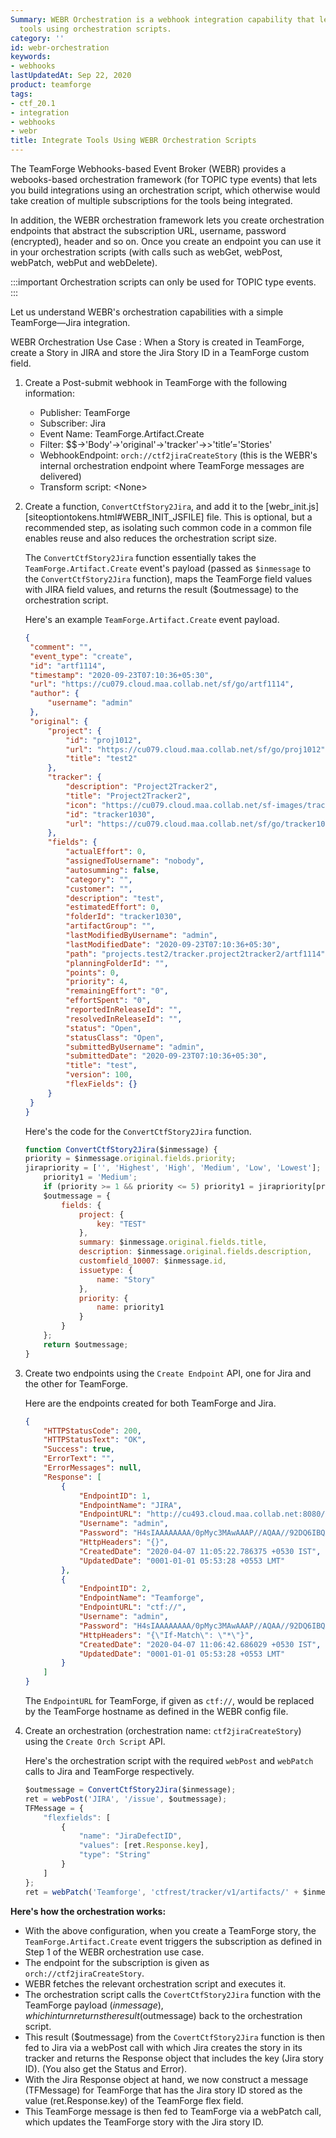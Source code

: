 ```yaml
---
Summary: WEBR Orchestration is a webhook integration capability that lets you integrate
  tools using orchestration scripts.
category: ''
id: webr-orchestration
keywords:
- webhooks
lastUpdatedAt: Sep 22, 2020
product: teamforge
tags:
- ctf_20.1
- integration
- webhooks
- webr
title: Integrate Tools Using WEBR Orchestration Scripts
---
```


<!-- Artifact artf397007 : webr - Orchestration - MVP - User Guide -->

The TeamForge Webhooks-based Event Broker (WEBR) provides a webooks-based orchestration framework (for TOPIC type events) that lets you build integrations using an orchestration script, which otherwise would take creation of multiple subscriptions for the tools being integrated. 

In addition, the WEBR orchestration framework lets you create orchestration endpoints that abstract the subscription URL, username, password (encrypted), header and so on. Once you create an endpoint you can use it in your orchestration scripts (with calls such as webGet, webPost, webPatch, webPut and webDelete). 

:::important
Orchestration scripts can only be used for TOPIC type events.
:::

Let us understand WEBR's orchestration capabilities with a simple TeamForge—Jira integration. 

WEBR Orchestration Use Case
: When a Story is created in TeamForge, create a Story in JIRA and store the Jira Story ID in a TeamForge custom field.

1. Create a Post-submit webhook in TeamForge with the following information: 
   * Publisher: TeamForge
   * Subscriber: Jira
   * Event Name: TeamForge.Artifact.Create
   * Filter: $$->'Body'->'original'->'tracker'->>'title’='Stories'
   * WebhookEndpoint: `orch://ctf2jiraCreateStory` (this is the WEBR's internal orchestration endpoint where TeamForge messages are delivered)
   * Transform script: \<None\>

2. Create a function, `ConvertCtfStory2Jira`, and add it to the [webr_init.js][siteoptiontokens.html#WEBR_INIT_JSFILE] file. This is optional, but a recommended step, as isolating such common code in a common file enables reuse and also reduces the orchestration script size.

   The `ConvertCtfStory2Jira` function essentially takes the `TeamForge.Artifact.Create` event's payload (passed as `$inmessage` to the `ConvertCtfStory2Jira` function), maps the TeamForge field values with JIRA field values, and returns the result ($outmessage) to the orchestration script.

   Here's an example `TeamForge.Artifact.Create` event payload.

	```json	
	{
	 "comment": "",
	 "event_type": "create",
	 "id": "artf1114",
	 "timestamp": "2020-09-23T07:10:36+05:30",
	 "url": "https://cu079.cloud.maa.collab.net/sf/go/artf1114",
	 "author": {
	     "username": "admin"
	 },
	 "original": {
	     "project": {
	         "id": "proj1012",
	         "url": "https://cu079.cloud.maa.collab.net/sf/go/proj1012",
	         "title": "test2"
	     },
	     "tracker": {
	         "description": "Project2Tracker2",
	         "title": "Project2Tracker2",
	         "icon": "https://cu079.cloud.maa.collab.net/sf-images/tracker/icons/icon_01.png",
	         "id": "tracker1030",
	         "url": "https://cu079.cloud.maa.collab.net/sf/go/tracker1030"
	     },
	     "fields": {
	         "actualEffort": 0,
	         "assignedToUsername": "nobody",
	         "autosumming": false,
	         "category": "",
	         "customer": "",
	         "description": "test",
	         "estimatedEffort": 0,
	         "folderId": "tracker1030",
	         "artifactGroup": "",
	         "lastModifiedByUsername": "admin",
	         "lastModifiedDate": "2020-09-23T07:10:36+05:30",
	         "path": "projects.test2/tracker.project2tracker2/artf1114",
	         "planningFolderId": "",
	         "points": 0,
	         "priority": 4,
	         "remainingEffort": "0",
	         "effortSpent": "0",
	         "reportedInReleaseId": "",
	         "resolvedInReleaseId": "",
	         "status": "Open",
	         "statusClass": "Open",
	         "submittedByUsername": "admin",
	         "submittedDate": "2020-09-23T07:10:36+05:30",
	         "title": "test",
	         "version": 100,
	         "flexFields": {}
	     }
	 }
	}
	````

   Here's the code for the `ConvertCtfStory2Jira` function.
   ```js
   function ConvertCtfStory2Jira($inmessage) {
   priority = $inmessage.original.fields.priority;
   jirapriority = ['', 'Highest', 'High', 'Medium', 'Low', 'Lowest'];
       priority1 = 'Medium';
       if (priority >= 1 && priority <= 5) priority1 = jirapriority[priority];
       $outmessage = {
           fields: {
               project: {
                   key: "TEST"
               },
               summary: $inmessage.original.fields.title,
               description: $inmessage.original.fields.description,
               customfield_10007: $inmessage.id,
               issuetype: {
                   name: "Story"
               },
               priority: {
                   name: priority1
               }
           }
       };
       return $outmessage;
   }
   ````

3. Create two endpoints using the `Create Endpoint` API, one for Jira and the other for TeamForge. 

   Here are the endpoints created for both TeamForge and Jira. 

	```json
	{
	    "HTTPStatusCode": 200,
	    "HTTPStatusText": "OK",
	    "Success": true,
	    "ErrorText": "",
	    "ErrorMessages": null,
	    "Response": [
	        {
	            "EndpointID": 1,
	            "EndpointName": "JIRA",
	            "EndpointURL": "http://cu493.cloud.maa.collab.net:8080/rest/api/2",
	            "Username": "admin",
	            "Password": "H4sIAAAAAAAA/0pMyc3MAwAAAP//AQAA//92DQ6IBQAAAA==",
	            "HttpHeaders": "{}",
	            "CreatedDate": "2020-04-07 11:05:22.786375 +0530 IST",
	            "UpdatedDate": "0001-01-01 05:53:28 +0553 LMT"
	        },
	        {
	            "EndpointID": 2,
	            "EndpointName": "Teamforge",
	            "EndpointURL": "ctf://",
	            "Username": "admin",
	            "Password": "H4sIAAAAAAAA/0pMyc3MAwAAAP//AQAA//92DQ6IBQAAAA==",
	            "HttpHeaders": "{\"If-Match\": \"*\"}",
	            "CreatedDate": "2020-04-07 11:06:42.686029 +0530 IST",
	            "UpdatedDate": "0001-01-01 05:53:28 +0553 LMT"
	        }
	    ]
	}
	````
	The `EndpointURL` for TeamForge, if given as `ctf://`, would be replaced by the TeamForge hostname as defined in the WEBR config file.


4. Create an orchestration (orchestration name: `ctf2jiraCreateStory`) using the `Create Orch Script` API.

   Here's the orchestration script with the required `webPost` and `webPatch` calls to Jira and TeamForge respectively.

	```js
	$outmessage = ConvertCtfStory2Jira($inmessage);
	ret = webPost('JIRA', '/issue', $outmessage);
	TFMessage = {
	    "flexfields": [
	        {
	            "name": "JiraDefectID",
	            "values": [ret.Response.key],
	            "type": "String"
	        }
	    ]
	};
	ret = webPatch('Teamforge', 'ctfrest/tracker/v1/artifacts/' + $inmessage.id, TFMessage);
	````
**Here's how the orchestration works:**
  * With the above configuration, when you create a TeamForge story, the `TeamForge.Artifact.Create` event triggers the subscription as defined in Step 1 of the WEBR orchestration use case.
  * The endpoint for the subscription is given as `orch://ctf2jiraCreateStory`.
  * WEBR fetches the relevant orchestration script and executes it.
  * The orchestration script calls the `CovertCtfStory2Jira` function with the TeamForge payload ($inmessage), which in turn returns the result ($outmessage) back to the orchestration script.
  * This result ($outmessage) from the `CovertCtfStory2Jira` function is then fed to Jira via a webPost call with which Jira creates the story in its tracker and returns the Response object that includes the key (Jira story ID). (You also get the Status and Error).
  * With the Jira Response object at hand, we now construct a message (TFMessage) for TeamForge that has the Jira story ID stored as the value (ret.Response.key) of the TeamForge flex field.
  * This TeamForge message is then fed to TeamForge via a webPatch call, which updates the TeamForge story with the Jira story ID.

	